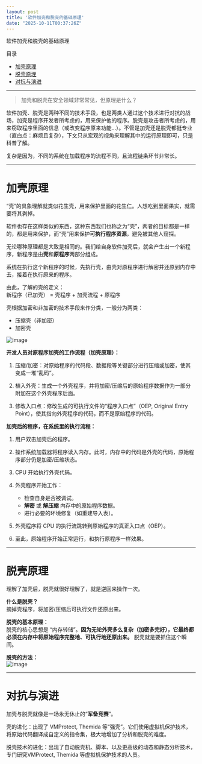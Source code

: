 ```yaml
---
layout: post
title: '软件加壳和脱壳的基础原理'
date: "2025-10-11T00:37:26Z"
---
```

软件加壳和脱壳的基础原理

目录

*   [加壳原理](#加壳原理)
*   [脱壳原理](#脱壳原理)
*   [对抗与演进](#对抗与演进)

* * *

> 加壳和脱壳在安全领域非常常见，但原理是什么？

软件加壳、脱壳是两种不同的技术手段，也是两类人通过这个技术进行对抗的战场，加壳是程序开发者所考虑的，用来保护他的程序。脱壳是攻击者所考虑的，用来窃取程序里面的信息（或改变程序原来功能...）。不管是加壳还是脱壳都挺专业（直白点：麻烦且复杂），下文只从宏观的视角来理解其中的运行原理即可，只是科普了解。

复杂是因为，不同的系统在加载程序的流程不同，且流程链条环节非常长。

* * *

加壳原理
====

“壳”的具象理解就类似花生壳，用来保护里面的花生仁。人想吃到里面果实，就需要将其剥掉。

软件也存在这样类似的东西，这种东西我们也称之为“壳”，两者的目标都是一样的，都是用来保护，而“壳”用来保护**可执行程序资源**，避免被其他人窥探。

无论哪种原理都是大致是相同的。我们给自身软件加壳后，就会产生出一个新程序，新程序是由**壳**和**原程序**两部分组成。

系统在执行这个新程序的时候，先执行壳，由壳对原程序进行解密并还原到内存中去，接着在执行原来的程序。

由此，了解的壳的定义：  
新程序（已加壳） = 壳程序 + 加壳流程 + 原程序

壳根据加密和非加密的技术手段来作分类，一般分为两类：

*   压缩壳（非加密）
*   加密壳

![image](https://img2024.cnblogs.com/blog/1552062/202510/1552062-20251010133708630-266611934.png)

**开发人员对原程序加壳的工作流程（加壳原理）：**

1.  压缩/加密：对原始程序的代码段、数据段等关键部分进行压缩或加密，使其变成一堆“乱码”。
    
2.  植入外壳：生成一个外壳程序，并将加密/压缩后的原始程序数据作为一部分附加在这个外壳程序后面。
    
3.  修改入口点：修改生成的可执行文件的“程序入口点”（OEP, Original Entry Point），使其指向外壳程序的代码，而不是原始程序的代码。
    

**加壳后的程序，在系统里的执行流程：**

1.  用户双击加壳后的程序。
    
2.  操作系统加载器将程序读入内存。此时，内存中的代码是外壳的代码，原始程序部分仍是加密/压缩状态。
    
3.  CPU 开始执行外壳代码。
    
4.  外壳程序开始工作：
    
    *   检查自身是否被调试。
    *   **解密** 或 **解压缩** 内存中的原始程序数据。
    *   进行必要的环境修复（如重建导入表）。
5.  外壳程序将 CPU 的执行流跳转到原始程序的真正入口点（OEP）。
    
6.  至此，原始程序开始正常运行，和执行原程序一样效果。
    

* * *

脱壳原理
====

理解了加壳后，脱壳就很好理解了，就是逆回来操作一次。

**什么是脱壳？**  
摘掉壳程序，将加密/压缩后可执行文件还原出来。

**脱壳的基本原理：**  
脱壳的核心思想是 “内存转储”。**因为无论外壳多么复杂（加密多完好），它最终都必须在内存中将原始程序完整地、可执行地还原出来。** 脱壳就是要抓住这个瞬间。

**脱壳的方法：**  
![image](https://img2024.cnblogs.com/blog/1552062/202510/1552062-20251010133730105-736974973.png)

* * *

对抗与演进
=====

加壳与脱壳就像是一场永无休止的“**军备竞赛**”。

壳的进化：出现了 VMProtect, Themida 等“强壳”。它们使用虚拟机保护技术，将原始代码翻译成自定义的指令集，极大地增加了分析和脱壳的难度。

脱壳技术的进化：出现了自动脱壳机、脚本、以及更高级的动态和静态分析技术，专门研究VMProtect, Themida 等虚拟机保护技术的人员。